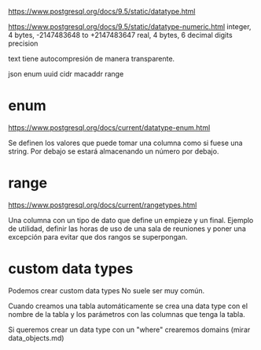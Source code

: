 https://www.postgresql.org/docs/9.5/static/datatype.html

https://www.postgresql.org/docs/9.5/static/datatype-numeric.html
integer, 4 bytes, -2147483648 to +2147483647
real, 4 bytes,  6 decimal digits precision


text tiene autocompresión de manera transparente.

json
enum
uuid
cidr
macaddr
range



# enum
https://www.postgresql.org/docs/current/datatype-enum.html

Se definen los valores que puede tomar una columna como si fuese una string.
Por debajo se estará almacenando un número por debajo.



# range
https://www.postgresql.org/docs/current/rangetypes.html

Una columna con un tipo de dato que define un empieze y un final.
Ejemplo de utilidad, definir las horas de uso de una sala de reuniones y poner una excepción para evitar que dos rangos se superpongan.



# custom data types
Podemos crear custom data types
No suele ser muy común.

Cuando creamos una tabla automáticamente se crea una data type con el nombre de la tabla y los parámetros con las columnas que tenga la tabla.


Si queremos crear un data type con un "where" crearemos domains (mirar data_objects.md)
